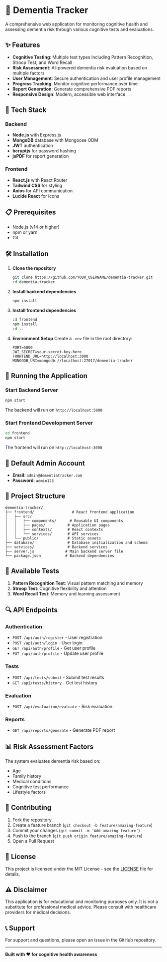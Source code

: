 # 🧠 Dementia Tracker

A comprehensive web application for monitoring cognitive health and assessing dementia risk through various cognitive tests and evaluations.

## ✨ Features

- **Cognitive Testing**: Multiple test types including Pattern Recognition, Stroop Test, and Word Recall
- **Risk Assessment**: AI-powered dementia risk evaluation based on multiple factors
- **User Management**: Secure authentication and user profile management
- **Progress Tracking**: Monitor cognitive performance over time
- **Report Generation**: Generate comprehensive PDF reports
- **Responsive Design**: Modern, accessible web interface

## 🚀 Tech Stack

### Backend
- **Node.js** with Express.js
- **MongoDB** database with Mongoose ODM
- **JWT** authentication
- **bcryptjs** for password hashing
- **jsPDF** for report generation

### Frontend
- **React.js** with React Router
- **Tailwind CSS** for styling
- **Axios** for API communication
- **Lucide React** for icons

## 📋 Prerequisites

- Node.js (v14 or higher)
- npm or yarn
- Git

## 🛠️ Installation

1. **Clone the repository**
   ```bash
   git clone https://github.com/YOUR_USERNAME/dementia-tracker.git
   cd dementia-tracker
   ```

2. **Install backend dependencies**
   ```bash
   npm install
   ```

3. **Install frontend dependencies**
   ```bash
   cd frontend
   npm install
   cd ..
   ```

4. **Environment Setup**
   Create a `.env` file in the root directory:
   ```env
   PORT=5000
   JWT_SECRET=your-secret-key-here
   FRONTEND_URL=http://localhost:3000
   MONGODB_URI=mongodb://localhost:27017/dementia-tracker
   ```

## 🚀 Running the Application

### Start Backend Server
```bash
npm start
```
The backend will run on `http://localhost:5000`

### Start Frontend Development Server
```bash
cd frontend
npm start
```
The frontend will run on `http://localhost:3000`

## 🔐 Default Admin Account

- **Email**: `admin@dementiatracker.com`
- **Password**: `admin123`

## 📁 Project Structure

```
dementia-tracker/
├── frontend/                 # React frontend application
│   ├── src/
│   │   ├── components/      # Reusable UI components
│   │   ├── pages/          # Application pages
│   │   ├── contexts/       # React contexts
│   │   └── services/       # API services
│   └── public/             # Static assets
├── database/               # Database initialization and schema
├── services/               # Backend services
├── server.js              # Main backend server file
└── package.json           # Backend dependencies
```

## 🧪 Available Tests

1. **Pattern Recognition Test**: Visual pattern matching and memory
2. **Stroop Test**: Cognitive flexibility and attention
3. **Word Recall Test**: Memory and learning assessment

## 🔍 API Endpoints

### Authentication
- `POST /api/auth/register` - User registration
- `POST /api/auth/login` - User login
- `GET /api/auth/profile` - Get user profile
- `PUT /api/auth/profile` - Update user profile

### Tests
- `POST /api/tests/submit` - Submit test results
- `GET /api/tests/history` - Get test history

### Evaluation
- `POST /api/evaluation/evaluate` - Risk evaluation

### Reports
- `GET /api/reports/generate` - Generate PDF report

## 📊 Risk Assessment Factors

The system evaluates dementia risk based on:
- Age
- Family history
- Medical conditions
- Cognitive test performance
- Lifestyle factors

## 🤝 Contributing

1. Fork the repository
2. Create a feature branch (`git checkout -b feature/amazing-feature`)
3. Commit your changes (`git commit -m 'Add amazing feature'`)
4. Push to the branch (`git push origin feature/amazing-feature`)
5. Open a Pull Request

## 📝 License

This project is licensed under the MIT License - see the [LICENSE](LICENSE) file for details.

## ⚠️ Disclaimer

This application is for educational and monitoring purposes only. It is not a substitute for professional medical advice. Please consult with healthcare providers for medical decisions.

## 📞 Support

For support and questions, please open an issue in the GitHub repository.

---

**Built with ❤️ for cognitive health awareness**
